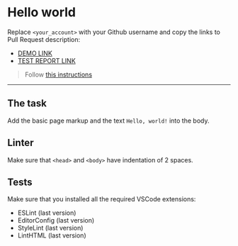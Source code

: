 # Hello world

Replace `<your_account>` with your Github username and copy the links to Pull Request description:
- [DEMO LINK](https://Volodymyr-Terzov.github.io/layout_hello-world/)
- [TEST REPORT LINK](https://Volodymyr-Terzov.github.io/layout_hello-world/report/html_report/)

> Follow [this instructions](https://mate-academy.github.io/layout_task-guideline/#how-to-solve-the-layout-tasks-on-github)
___

## The task

Add the basic page markup and the text `Hello, world!` into the body.

## Linter

Make sure that `<head>` and `<body>` have indentation of 2 spaces.

## Tests

Make sure that you installed all the required VSCode extensions:

- ESLint (last version)
- EditorConfig (last version)
- StyleLint (last version)
- LintHTML (last version)
